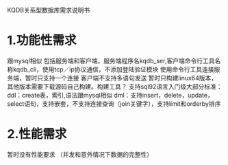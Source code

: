 KQDB关系型数据库需求说明书

# 1.功能性需求

跟mysql相似
包括服务端和客户端，服务端程序名kqdb_ser,客户端命令行工具名称kqdb_cli，使用tcp／ip协议通信，不添加登陆验证模块
使用命令行工具连接服务端，暂时只支持一个连接
客户端不支持多语句发送
暂时只构建linux64版本，其他版本需要下载源码自己构建。构建工具？
支持sql92语言入门级大部分标准：
ddl：create表，索引,语法跟mysql相似
dml：支持insert，delete，update，select语句，支持嵌套，不支持连接查询（join关键字），支持limit和orderby排序

# 2.性能需求

暂时没有性能要求
（并发和意外情况下数据的完整性）
